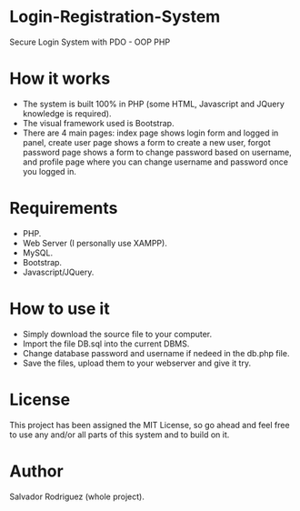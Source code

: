 # Login-Registration-System
Secure Login System with PDO - OOP PHP 

# How it works
* The system is built 100% in PHP (some HTML, Javascript and JQuery knowledge is required).
* The visual framework used is Bootstrap.
* There are 4 main pages: index page shows login form and logged in panel, create user page shows a form to create a new user, forgot         password page shows a form to change password based on username, and profile page where you can change username and password once you 		logged in.

# Requirements
* PHP.
* Web Server (I personally use XAMPP).
* MySQL.
* Bootstrap.
* Javascript/JQuery.

# How to use it
* Simply download the source file to your computer.
* Import the file DB.sql into the current DBMS.
* Change database password and username if nedeed in the db.php file.
* Save the files, upload them to your webserver and give it try.

# License
This project has been assigned the MIT License, so go ahead and feel free to use any and/or all parts of this system and to build on it.

# Author
Salvador Rodriguez (whole project).


